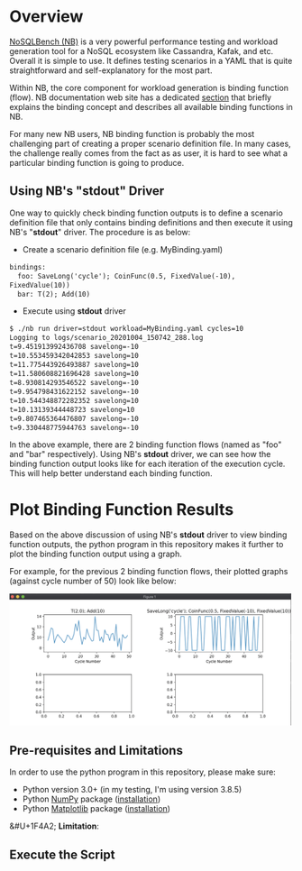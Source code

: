 # Overview

[NoSQLBench (NB)](https://github.com/nosqlbench/nosqlbench) is a very powerful performance testing and workload generation tool for a NoSQL ecosystem like Cassandra, Kafak, and etc. Overall it is simple to use. It defines testing scenarios in a YAML that is quite straightforward and self-explanatory for the most part. 

Within NB, the core component for workload generation is binding function (flow). NB documentation web site has a dedicated [section](http://docs.nosqlbench.io/#/docs/bindings) that briefly explains the binding concept and describes all available binding functions in NB.

For many new NB users, NB binding function is probably the most challenging part of creating a proper scenario definition file. In many cases, the challenge really comes from the fact as as user, it is hard to see what a particular binding function is going to produce. 

## Using NB's "stdout" Driver 

One way to quickly check binding function outputs is to define a scenario definition file that only contains binding definitions and then execute it using NB's "**stdout**" driver. The procedure is as below:

* Create a scenario definition file (e.g. MyBinding.yaml)
```
bindings:
  foo: SaveLong('cycle'); CoinFunc(0.5, FixedValue(-10), FixedValue(10))
  bar: T(2); Add(10)
```

* Execute using **stdout** driver
```
$ ./nb run driver=stdout workload=MyBinding.yaml cycles=10
Logging to logs/scenario_20201004_150742_288.log
t=9.451913992436708 savelong=-10
t=10.553459342042853 savelong=10
t=11.775443926493887 savelong=10
t=11.580608821696428 savelong=10
t=8.930814293546522 savelong=-10
t=9.954798431622152 savelong=-10
t=10.544348872282352 savelong=10
t=10.13139344448723 savelong=10
t=9.807465364476807 savelong=-10
t=9.330448775944763 savelong=-10
```

In the above example, there are 2 binding function flows (named as "foo" and "bar" respectively). Using NB's **stdout** driver, we can see how the binding function output looks like for each iteration of the execution cycle. This will help better understand each binding function.

# Plot Binding Function Results

Based on the above discussion of using NB's **stdout** driver to view binding function outputs, the python program in this repository makes it further to plot the binding function output using a graph. 

For example, for the previous 2 binding function flows, their plotted graphs (against cycle number of 50) look like below:

<img src="https://github.com/yabinmeng/nb_binding_plot/blob/master/screenshots/bindingplot1.png" width=500> 

## Pre-requisites and Limitations

In order to use the python program in this repository, please make sure:
* Python version 3.0+ (in my testing, I'm using version 3.8.5)
* Python [NumPy](https://numpy.org/) package ([installation](https://numpy.org/install/))
* Python [Matplotlib](https://matplotlib.org/) package ([installation](https://matplotlib.org/users/installing.html))

&#U+1F4A2; **Limitation**: 

## Execute the Script
